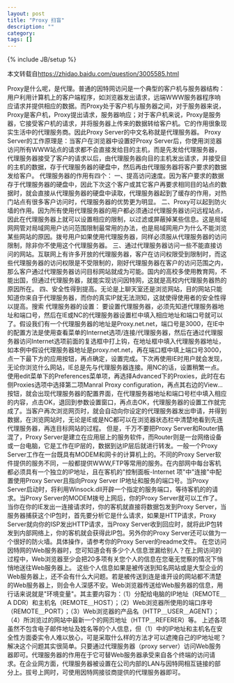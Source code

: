 ```yaml
---
layout: post
title: "Proxy 扫盲"
description: ""
category: 
tags: []
---
```

{% include JB/setup %}

本文转载自<https://zhidao.baidu.com/question/3005585.html>

Proxy是什么呢，是代理。普通的因特网访问是一个典型的客户机与服务器结构：用户利用计算机上的客户端程序，如浏览器发出请求，远端WWW服务器程序响应请求并提供相应的数据。而Proxy处于客户机与服务器之间，对于服务器来说，Proxy是客户机，Proxy提出请求，服务器响应；对于客户机来说，Proxy是服务器，它接受客户机的请求，并将服务器上传来的数据转给客户机。它的作用很象现实生活中的代理服务商。因此Proxy Server的中文名称就是代理服务器。
Proxy Server的工作原理是：当客户在浏览器中设置好Proxy Server后，你使用浏览器访问所有WWW站点的请求都不会直接发给目的主机，而是先发给代理服务器，代理服务器接受了客户的请求以后，由代理服务器向目的主机发出请求，并接受目的主机的数据，存于代理服务器的硬盘中，然后再由代理服务器将客户要求的数据发给客户。
代理服务器的作用有四个：
一、提高访问速度。因为客户要求的数据存于代理服务器的硬盘中，因此下次这个客户或其它客户再要求相同目的站点的数据时，就会直接从代理服务器的硬盘中读取，代理服务器起到了缓存的作用，对热门站点有很多客户访问时，代理服务器的优势更为明显。
二、Proxy可以起到防火墙的作用。因为所有使用代理服务器的用户都必须通过代理服务器访问远程站点，因此在代理服务器上就可以设置相应的限制，以过滤或屏蔽掉某些信息。这是局域网网管对局域网用户访问范围限制最常用的办法，也是局域网用户为什么不能浏览某些网站的原因。拨号用户如果使用代理服务器，同样必须服从代理服务器的访问限制，除非你不使用这个代理服务器。
三、通过代理服务器访问一些不能直接访问的网站。互联网上有许多开放的代理服务器，客户在访问权限受到限制时，而这些代理服务器的访问权限是不受限制的，刚好代理服务器在客户的访问范围之内，那么客户通过代理服务器访问目标网站就成为可能。国内的高校多使用教育网，不能出国，但通过代理服务器，就能实现访问因特网，这就是高校内代理服务器热的原因所在。
四、安全性得到提高。无论是上聊天室还是浏览网站，目的网站只能知道你来自于代理服务器，而你的真实IP就无法测知，这就使得使用者的安全性得以提高。搜索
代理服务器的设置：
要设置代理服务器，必须先知道代理服务器地址和端口号，然后在IE或NC的代理服务器设置栏中填入相应地址和端口号就可以了。假设我们有一个代理服务器的地址是Proxy.net.net，端口号是3000，在IE中的配置方法是使用查看菜单的Internet选项/连接/代理服务器，然后在通过代理服务器访问Internet选项前面的复选框中打上钩，在地址框中填入代理服务器地址，如本例中假设代理服务器地址是proxy.net.net，再在端口框中填上端口号3000，点一下最下方的应用按钮，再点确定，设置完成。下次再使用IE时用户就会发现，无论你浏览什么网站，IE总是先与代理服务器连接。用NC的话，设置稍繁一点。使用edit菜单下的Preferences菜单项，再选择Advanced下的Proxies，此时在右侧Proxies选项中选择第二项Manral Proxy configuration，再点其右边的View…按钮，就会出现代理服务器的配置界面，在代理服务器地址和端口号栏中填入相应的内容，点击OK，退回到参数设置窗口，再点击OK，代理服务器的设置工作就完成了。当客户再次浏览网页时，就会自动向你设定的代理服务器发出申请，并得到数据，在浏览网站时，无论是IE或是NC都可以在浏览器状态栏中清楚地看到先连代理服务器，再连目标网站的过程。
但是，千万不要把Proxy Server和Router搞混了，Proxy Server是建立在应用层上的服务软件，而Router则是一台网络设备或一台电脑，它是工作在IP层的，数据到达IP层后就进行转发。一般一个Proxy Server工作在一台既具有MODEM和网卡的计算机上的。不同的Proxy Server软件提供的服务不同，一般都提供WWW,FTP等常用的服务。在内部网中每台客机都必须具有一个独立的IP地址，且在客机的"控制面板-Internet 项"中"连接"中配置使用Proxy Server且指向Proxy Server IP地址和服务的端口号。当Proxy Server启动时，将利用Winsock.dll开辟一个指定的服务端口，等待客机的的请求。当Proxy Server的MODEM拨号上网后，你的Proxy Server就可以工作了。当你在你的IE发出一连接请求时，你的客机就直接将数据包发到Proxy Server，当服务器捕获这个IP包时，首先要分析它是什么请求，如果是HTTP请求，Proxy Server就向你的ISP发出HTTP请求，当Proxy Server收到回应时，就将此IP包转发到内部网络上，你的客机就会获得此IP包。另外你的Proxy Server还可以做为一个很好的防火墙。具体操作，请参考你的Proxy Server的readme文件。
在您访问因特网的Web服务器时，您可知道会有多少个人信息泄漏给别人？在上网访问的过程中，Web浏览器至少会把20多项有关您个人的信息在您毫无觉察的情况下悄悄地送往Web服务器上。 这些个人信息如果是被传送到知名网站或是大型企业的Web服务器上，还不会有什么大问题。若是被传送到连是谁开设的网站都不清楚的Web服务器上，则会令人深感不安。Web浏览器传送给Web服务器的信息，用行话来说就是"环境变量"。其主要内容为：（1）分配给电脑的IP地址（REMOTE＿A DDR）和主机名（REMOTE＿HOST）；（2）Web浏览器所使用的端口序号（REMOTE＿PORT）；（3）Web浏览器的产品名（HTTP＿USER＿AGENT）；（4）所浏览过的网站中最新一个的网页地址（HTTP＿REFERER）等。
上述各项虽然不包含电子邮件地址及姓名等的个人信息，但（1）中的IP地址和主机名在安全性方面委实令人难以放心，可是采取什么样的方法才可以遮掩自己的IP地址呢？
解决这个问题其实很简单。只要通过代理服务器（proxy server）访问Web服务器即可。代理服务器的作用在于它可替Web服务器承受来自各个终端的访问请求。在企业网方面，代理服务器被设置在公司内部的LAN与因特网相互链接的部分上。拔号上网时，可使用因特网接驳商提供的代理服务器即可。